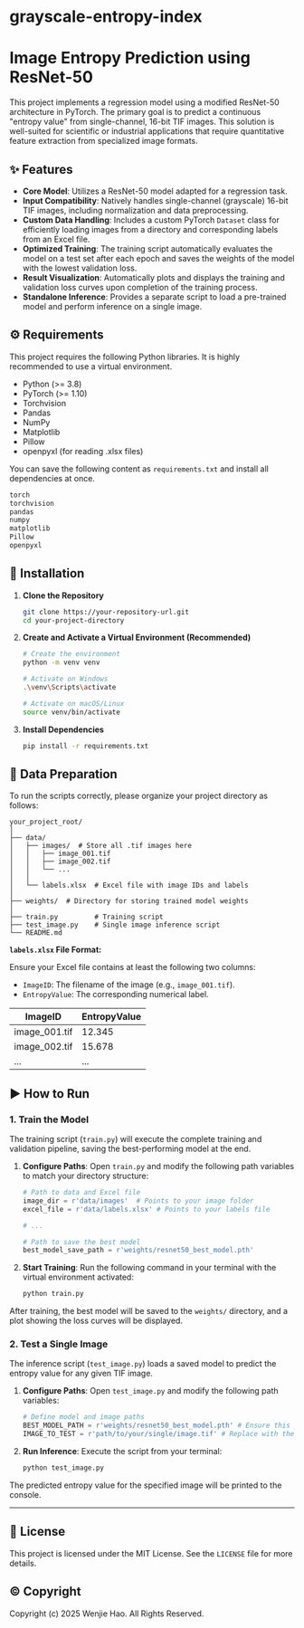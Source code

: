 # grayscale-entropy-index

# Image Entropy Prediction using ResNet-50

This project implements a regression model using a modified ResNet-50 architecture in PyTorch. The primary goal is to predict a continuous "entropy value" from single-channel, 16-bit TIF images. This solution is well-suited for scientific or industrial applications that require quantitative feature extraction from specialized image formats.

## ✨ Features

  - **Core Model**: Utilizes a ResNet-50 model adapted for a regression task.
  - **Input Compatibility**: Natively handles single-channel (grayscale) 16-bit TIF images, including normalization and data preprocessing.
  - **Custom Data Handling**: Includes a custom PyTorch `Dataset` class for efficiently loading images from a directory and corresponding labels from an Excel file.
  - **Optimized Training**: The training script automatically evaluates the model on a test set after each epoch and saves the weights of the model with the lowest validation loss.
  - **Result Visualization**: Automatically plots and displays the training and validation loss curves upon completion of the training process.
  - **Standalone Inference**: Provides a separate script to load a pre-trained model and perform inference on a single image.

## ⚙️ Requirements

This project requires the following Python libraries. It is highly recommended to use a virtual environment.

  - Python (\>= 3.8)
  - PyTorch (\>= 1.10)
  - Torchvision
  - Pandas
  - NumPy
  - Matplotlib
  - Pillow
  - openpyxl (for reading .xlsx files)

You can save the following content as `requirements.txt` and install all dependencies at once.

```txt
torch
torchvision
pandas
numpy
matplotlib
Pillow
openpyxl
```

## 🚀 Installation

1.  **Clone the Repository**

    ```bash
    git clone https://your-repository-url.git
    cd your-project-directory
    ```

2.  **Create and Activate a Virtual Environment (Recommended)**

    ```bash
    # Create the environment
    python -m venv venv

    # Activate on Windows
    .\venv\Scripts\activate

    # Activate on macOS/Linux
    source venv/bin/activate
    ```

3.  **Install Dependencies**

    ```bash
    pip install -r requirements.txt
    ```

## 📁 Data Preparation

To run the scripts correctly, please organize your project directory as follows:

```
your_project_root/
│
├── data/
│   ├── images/  # Store all .tif images here
│   │   ├── image_001.tif
│   │   ├── image_002.tif
│   │   └── ...
│   │
│   └── labels.xlsx  # Excel file with image IDs and labels
│
├── weights/  # Directory for storing trained model weights
│
├── train.py         # Training script
├── test_image.py    # Single image inference script
└── README.md
```

**`labels.xlsx` File Format:**

Ensure your Excel file contains at least the following two columns:

  - `ImageID`: The filename of the image (e.g., `image_001.tif`).
  - `EntropyValue`: The corresponding numerical label.

| ImageID       | EntropyValue |
|---------------|--------------|
| image\_001.tif | 12.345       |
| image\_002.tif | 15.678       |
| ...           | ...          |

## ▶️ How to Run

### 1\. Train the Model

The training script (`train.py`) will execute the complete training and validation pipeline, saving the best-performing model at the end.

1.  **Configure Paths**: Open `train.py` and modify the following path variables to match your directory structure:

    ```python
    # Path to data and Excel file
    image_dir = r'data/images'  # Points to your image folder
    excel_file = r'data/labels.xlsx' # Points to your labels file

    # ...

    # Path to save the best model
    best_model_save_path = r'weights/resnet50_best_model.pth'
    ```

2.  **Start Training**: Run the following command in your terminal with the virtual environment activated:

    ```bash
    python train.py
    ```

After training, the best model will be saved to the `weights/` directory, and a plot showing the loss curves will be displayed.

### 2\. Test a Single Image

The inference script (`test_image.py`) loads a saved model to predict the entropy value for any given TIF image.

1.  **Configure Paths**: Open `test_image.py` and modify the following path variables:

    ```python
    # Define model and image paths
    BEST_MODEL_PATH = r'weights/resnet50_best_model.pth' # Ensure this path is correct
    IMAGE_TO_TEST = r'path/to/your/single/image.tif' # Replace with the full path to your test image
    ```

2.  **Run Inference**: Execute the script from your terminal:

    ```bash
    python test_image.py
    ```

The predicted entropy value for the specified image will be printed to the console.

-----

## 📄 License

This project is licensed under the MIT License. See the `LICENSE` file for more details.

## © Copyright

Copyright (c) 2025 Wenjie Hao. All Rights Reserved.

